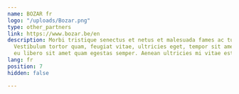 ```yaml
---
name: BOZAR fr
logo: "/uploads/Bozar.png"
type: other_partners
link: https://www.bozar.be/en
description: Morbi tristique senectus et netus et malesuada fames ac turpis egestas.
  Vestibulum tortor quam, feugiat vitae, ultricies eget, tempor sit amet, ante. Donec
  eu libero sit amet quam egestas semper. Aenean ultricies mi vitae est.
lang: fr
position: 7
hidden: false

---
```

